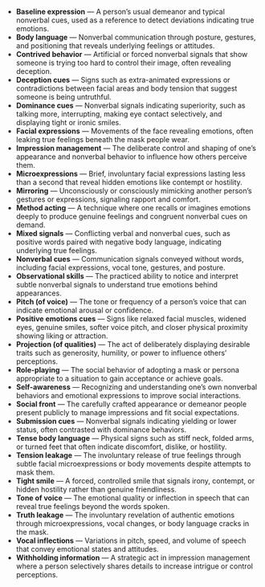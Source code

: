 - **Baseline expression** — A person’s usual demeanor and typical nonverbal cues, used as a reference to detect deviations indicating true emotions.  
- **Body language** — Nonverbal communication through posture, gestures, and positioning that reveals underlying feelings or attitudes.  
- **Contrived behavior** — Artificial or forced nonverbal signals that show someone is trying too hard to control their image, often revealing deception.  
- **Deception cues** — Signs such as extra-animated expressions or contradictions between facial areas and body tension that suggest someone is being untruthful.  
- **Dominance cues** — Nonverbal signals indicating superiority, such as talking more, interrupting, making eye contact selectively, and displaying tight or ironic smiles.  
- **Facial expressions** — Movements of the face revealing emotions, often leaking true feelings beneath the mask people wear.  
- **Impression management** — The deliberate control and shaping of one’s appearance and nonverbal behavior to influence how others perceive them.  
- **Microexpressions** — Brief, involuntary facial expressions lasting less than a second that reveal hidden emotions like contempt or hostility.  
- **Mirroring** — Unconsciously or consciously mimicking another person’s gestures or expressions, signaling rapport and comfort.  
- **Method acting** — A technique where one recalls or imagines emotions deeply to produce genuine feelings and congruent nonverbal cues on demand.  
- **Mixed signals** — Conflicting verbal and nonverbal cues, such as positive words paired with negative body language, indicating underlying true feelings.  
- **Nonverbal cues** — Communication signals conveyed without words, including facial expressions, vocal tone, gestures, and posture.  
- **Observational skills** — The practiced ability to notice and interpret subtle nonverbal signals to understand true emotions behind appearances.  
- **Pitch (of voice)** — The tone or frequency of a person’s voice that can indicate emotional arousal or confidence.  
- **Positive emotions cues** — Signs like relaxed facial muscles, widened eyes, genuine smiles, softer voice pitch, and closer physical proximity showing liking or attraction.  
- **Projection (of qualities)** — The act of deliberately displaying desirable traits such as generosity, humility, or power to influence others’ perceptions.  
- **Role-playing** — The social behavior of adopting a mask or persona appropriate to a situation to gain acceptance or achieve goals.  
- **Self-awareness** — Recognizing and understanding one’s own nonverbal behaviors and emotional expressions to improve social interactions.  
- **Social front** — The carefully crafted appearance or demeanor people present publicly to manage impressions and fit social expectations.  
- **Submission cues** — Nonverbal signals indicating yielding or lower status, often contrasted with dominance behaviors.  
- **Tense body language** — Physical signs such as stiff neck, folded arms, or turned feet that often indicate discomfort, dislike, or hostility.  
- **Tension leakage** — The involuntary release of true feelings through subtle facial microexpressions or body movements despite attempts to mask them.  
- **Tight smile** — A forced, controlled smile that signals irony, contempt, or hidden hostility rather than genuine friendliness.  
- **Tone of voice** — The emotional quality or inflection in speech that can reveal true feelings beyond the words spoken.  
- **Truth leakage** — The involuntary revelation of authentic emotions through microexpressions, vocal changes, or body language cracks in the mask.  
- **Vocal inflections** — Variations in pitch, speed, and volume of speech that convey emotional states and attitudes.  
- **Withholding information** — A strategic act in impression management where a person selectively shares details to increase intrigue or control perceptions.
